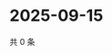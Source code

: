 # 2025-09-15

共 0 条

<!-- BEGIN ZHIHUVIDEO -->
<!-- 最后更新时间 Mon Sep 15 2025 00:11:15 GMT+0800 (China Standard Time) -->

<!-- END ZHIHUVIDEO -->
